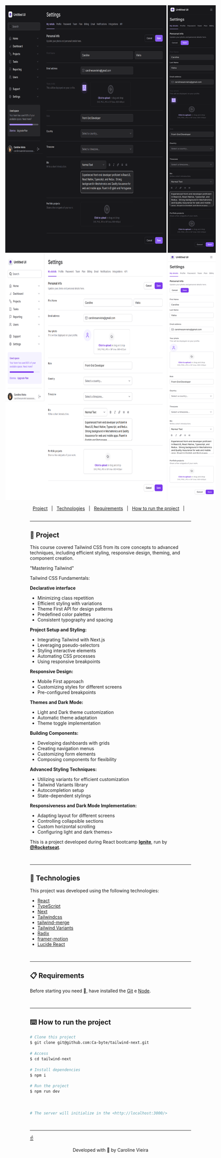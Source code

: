 <div style="display: flex; justify-content: center; gap: 4px;">
  <img alt="" src="./public/dark-web-cover.png" width="650px">
	<img alt="" src="./public/dark-mobile-cover.png" width="150px">
</div>
<div style="display: flex; justify-content: center; gap: 4px;">
  <img alt="" src="./public/light-web-cover.png" width="650px">   
  <img alt="" src="./public/light-mobile-cover.png" width="150px"> 
</div>  

<br>

<div style="display: flex; justify-content: center;">
  <a href="#memo-project">Project</a>&nbsp;&nbsp;&nbsp;|&nbsp;&nbsp;&nbsp;
  <a href="#rocket-technologies">Technologies</a>&nbsp;&nbsp;&nbsp;|&nbsp;&nbsp;&nbsp;
  <a href="#clipboard-requirements">Requirements</a>&nbsp;&nbsp;&nbsp;|&nbsp;&nbsp;&nbsp;
  <a href="#keyboard-how-to-run-the-project ">How to run the project </a>&nbsp;&nbsp;&nbsp;|&nbsp;&nbsp;&nbsp;
</div>
<br>

---

## :memo: Project 

This course covered Tailwind CSS from its core concepts to advanced techniques, including efficient styling, responsive design, theming, and component creation.

"Mastering Tailwind" 


Tailwind CSS Fundamentals:

**Declarative interface**
- Minimizing class repetition
- Efficient styling with variations
-	Theme First API for design patterns
-	Predefined color palettes
-	Consistent typography and spacing

**Project Setup and Styling:**
-	Integrating Tailwind with Next.js
-	Leveraging pseudo-selectors
-	Styling interactive elements
-	Automating CSS processes
-	Using responsive breakpoints

**Responsive Design:**

-	Mobile First approach
-	Customizing styles for different screens
-	Pre-configured breakpoints

**Themes and Dark Mode:**

-	Light and Dark theme customization
-	Automatic theme adaptation
-	Theme toggle implementation

**Building Components:**

-	Developing dashboards with grids
-	Creating navigation menus
-	Customizing form elements
-	Composing components for flexibility

**Advanced Styling Techniques:**

-	Utilizing variants for efficient customization
-	Tailwind Variants library
-	Autocompletion setup
-	State-dependent stylings

**Responsiveness and Dark Mode Implementation:**

-	Adapting layout for different screens
-	Controlling collapsible sections
-	Custom horizontal scrolling
-	Configuring light and dark themes>



This is a project developed during React bootcamp **[Ignite](https://github.com/Rocketseat)**, run by **[@Rocketseat](https://github.com/Rocketseat)**.

<br>

---

## :rocket: Technologies ##

This project was developed using the following technologies:

- [React](https://pt-br.reactjs.org/)
- [TypeScript](https://www.typescriptlang.org/)
- [Next](https://nextjs.org/)
- [Tailwindcss](https://tailwindcss.com/)
- [tailwind-merge](https://github.com/dcastil/tailwind-merge)
- [Tailwind Variants](https://www.tailwind-variants.org/)
- [Radix](https://www.radix-ui.com/)
- [framer-motion](https://www.framer.com/motion/)
- [Lucide React](https://lucide.dev/guide/packages/lucide-react)

<br>

---

## :clipboard: Requirements

Before starting you need :checkered_flag:, have installed the [Git](https://git-scm.com) e [Node](https://nodejs.org/en/).

<br>

---
## :keyboard: How to run the project ##

```bash
# Clone this project
$ git clone git@github.com:Ca-byte/tailwind-next.git

# Access
$ cd tailwind-next

# Install dependencies
$ npm i

# Run the project
$ npm run dev



# The server will initialize in the <http://localhost:3000/>

```
<br>

---

<a href="#top">☝</a>

<p style="text-align: center;">Developed with 💜 by Caroline Vieira</p>
